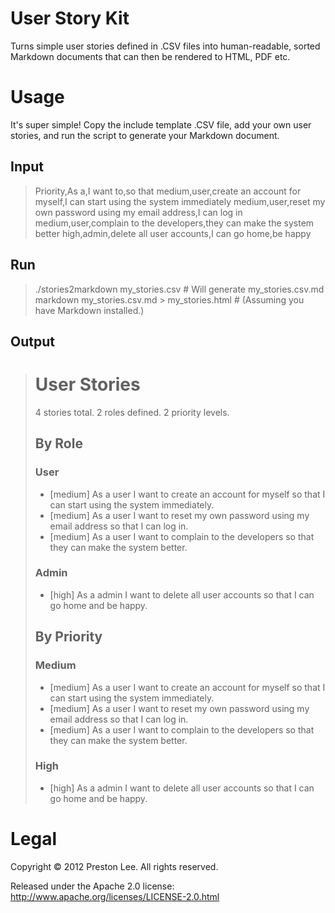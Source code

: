 # User Story Kit #

Turns simple user stories defined in .CSV files into human-readable, sorted Markdown documents that can then be rendered to HTML, PDF etc.

# Usage #

It's super simple! Copy the include template .CSV file, add your own user stories, and run the script to generate your Markdown document.

## Input ##

> Priority,As a,I want to,so that
> medium,user,create an account for myself,I can start using the system immediately
> medium,user,reset my own password using my email address,I can log in
> medium,user,complain to the developers,they can make the system better
> high,admin,delete all user accounts,I can go home,be happy

## Run ##

> ./stories2markdown my_stories.csv # Will generate my_stories.csv.md
> markdown my_stories.csv.md > my_stories.html # (Assuming you have Markdown installed.)

## Output ##

># User Stories
>
>4 stories total.
>2 roles defined.
>2 priority levels.
>
>## By Role
>
>### User
>
> * [medium] As a user I want to create an account for myself so that I can start using the system immediately.
> * [medium] As a user I want to reset my own password using my email address so that I can log in.
> * [medium] As a user I want to complain to the developers so that they can make the system better.
>
>### Admin
>
> * [high] As a admin I want to delete all user accounts so that I can go home and be happy.
>
>## By Priority
>
>### Medium
>
> * [medium] As a user I want to create an account for myself so that I can start using the system immediately.
> * [medium] As a user I want to reset my own password using my email address so that I can log in.
> * [medium] As a user I want to complain to the developers so that they can make the system better.
>
>### High
>
> * [high] As a admin I want to delete all user accounts so that I can go home and be happy.


# Legal #

Copyright © 2012 Preston Lee. All rights reserved.

Released under the Apache 2.0 license: http://www.apache.org/licenses/LICENSE-2.0.html
